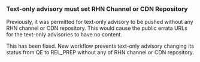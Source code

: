 ### Text-only advisory must set RHN Channel or CDN Repository

Previously, it was permitted for text-only advisory to be pushed without any RHN
channel or CDN repository. This would cause the public errata URLs for the
text-only advisories to have no content.

This has been fixed. New workflow prevents text-only advisory changing its
status from QE to REL_PREP without any of RHN channel or CDN repository.
